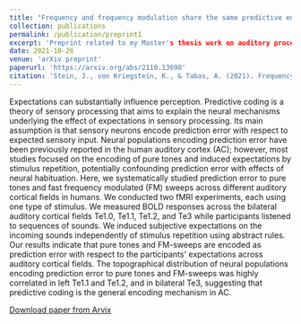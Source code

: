 ```yaml
---
title: "Frequency and frequency modulation share the same predictive encoding mechanisms in human auditory cortex"
collection: publications
permalink: /publication/preprint1
excerpt: 'Preprint related to my Master's thesis work on auditory processing.'
date: 2021-10-26
venue: 'arXiv preprint'
paperurl: 'https://arxiv.org/abs/2110.13690'
citation: 'Stein, J., von Kriegstein, K., & Tabas, A. (2021). Frequency and frequency modulation share the same predictive encoding mechanisms in human auditory cortex. &quot; <i>Journal 1</i>. 1(1).'
---
```

Expectations can substantially influence perception. Predictive coding is a theory of sensory processing that aims to explain the neural mechanisms underlying the effect of expectations in sensory processing. Its main assumption is that sensory neurons encode prediction error with respect to expected sensory input. Neural populations encoding prediction error have been previously reported in the human auditory cortex (AC); however, most studies focused on the encoding of pure tones and induced expectations by stimulus repetition, potentially confounding prediction error with effects of neural habituation. Here, we systematically studied prediction error to pure tones and fast frequency modulated (FM) sweeps across different auditory cortical fields in humans. We conducted two fMRI experiments, each using one type of stimulus. We measured BOLD responses across the bilateral auditory cortical fields Te1.0, Te1.1, Te1.2, and Te3 while participants listened to sequences of sounds. We induced subjective expectations on the incoming sounds independently of stimulus repetition using abstract rules. Our results indicate that pure tones and FM-sweeps are encoded as prediction error with respect to the participants' expectations across auditory cortical fields. The topographical distribution of neural populations encoding prediction error to pure tones and FM-sweeps was highly correlated in left Te1.1 and Te1.2, and in bilateral Te3, suggesting that predictive coding is the general encoding mechanism in AC.

[Download paper from Arvix](https://arxiv.org/abs/2110.13690)
